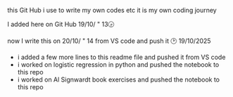 this Git Hub i use to write my own codes etc 
it is my own coding journey

I added here on Git Hub 19/10/ " 13🕞

now I write this on 20/10/ " 14 from VS code and push it
🕑
19/10/2025 
- i added a few more lines to this readme file and pushed it from VS code
- i worked on logistic regression in python and pushed the notebook to this repo
- i worked on Al Signwardt book exercises and pushed the notebook to this repo
